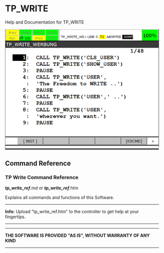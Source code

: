 # TP_WRITE
Help and Documentation for TP_WRITE

![TP Write Command Reference](./assets/Werbung1.gif)

## Command Reference

### TP Write Command Reference

***tp_write_ref***.md or ***tp_write_ref***.htm

Explains all commands and functions of this Software.

---
**Info:** Upload "tp_write_ref.htm" to the controller to get help at your fingertips.

---

---

**THE SOFTWARE IS PROVIDED "AS IS", WITHOUT WARRANTY OF ANY KIND**

---